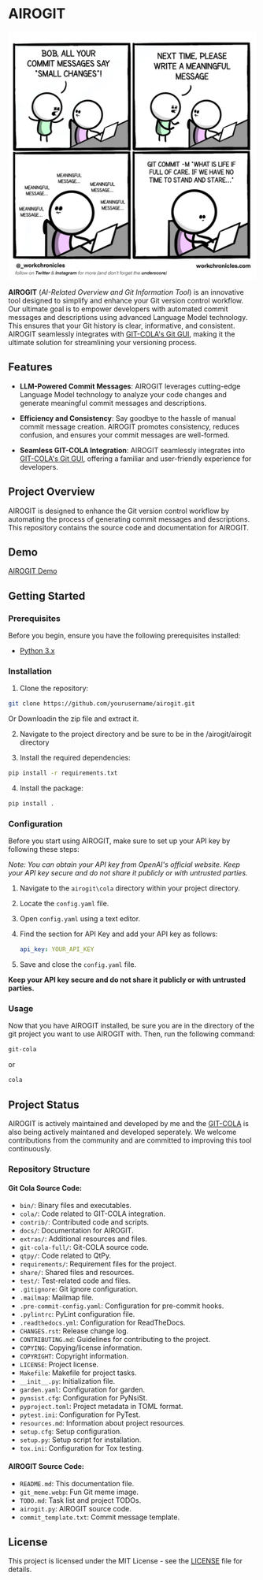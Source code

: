 # AIROGIT 

![Git Meme](./images/git_meme.webp)

**AIROGIT** (*AI-Related Overview and Git Information Tool*) is an innovative tool designed to simplify and enhance your Git version control workflow. Our ultimate goal is to empower developers with automated commit messages and descriptions using advanced Language Model technology. This ensures that your Git history is clear, informative, and consistent. AIROGIT seamlessly integrates with [GIT-COLA's Git GUI](https://github.com/git-cola/git-cola), making it the ultimate solution for streamlining your versioning process.

## Features

- **LLM-Powered Commit Messages**: AIROGIT leverages cutting-edge Language Model technology to analyze your code changes and generate meaningful commit messages and descriptions.

- **Efficiency and Consistency**: Say goodbye to the hassle of manual commit message creation. AIROGIT promotes consistency, reduces confusion, and ensures your commit messages are well-formed.

- **Seamless GIT-COLA Integration**: AIROGIT seamlessly integrates into [GIT-COLA's Git GUI](https://github.com/git-cola/git-cola), offering a familiar and user-friendly experience for developers.

## Project Overview

AIROGIT is designed to enhance the Git version control workflow by automating the process of generating commit messages and descriptions. This repository contains the source code and documentation for AIROGIT.

## Demo
[AIROGIT Demo](https://www.youtube.com/watch?v=zMMak_UV_bU)

## Getting Started

### Prerequisites

Before you begin, ensure you have the following prerequisites installed:

- [Python 3.x](https://www.python.org/downloads/)

### Installation

1. Clone the repository:

```bash
git clone https://github.com/yourusername/airogit.git
```
Or
Downloadin the zip file and extract it.

2. Navigate to the project directory and be sure to be in the /airogit/airogit directory

3. Install the required dependencies:

```bash
pip install -r requirements.txt
```

4. Install the package:

```bash
pip install .
```

### Configuration

Before you start using AIROGIT, make sure to set up your API key by following these steps:

*Note: You can obtain your API key from OpenAI's official website. Keep your API key secure and do not share it publicly or with untrusted parties.*

1. Navigate to the `airogit\cola` directory within your project directory.

2. Locate the `config.yaml` file.

3. Open `config.yaml` using a text editor.

4. Find the section for API Key and add your API key as follows:
   ```yaml
   api_key: YOUR_API_KEY
   ```
5. Save and close the `config.yaml` file.

**Keep your API key secure and do not share it publicly or with untrusted parties.**

### Usage

Now that you have AIROGIT installed, be sure you are in the directory of the git project you want to use AIROGIT with. Then, run the following command:

```bash
git-cola
```

or

```bash
cola
```

## Project Status

AIROGIT is actively maintained and developed by me and the [GIT-COLA](https://github.com/git-cola/git-cola) is also being actively maintaned and developed seperately. We welcome contributions from the community and are committed to improving this tool continuously.

### Repository Structure

#### Git Cola Source Code: 
- `bin/`: Binary files and executables.
- `cola/`: Code related to GIT-COLA integration.
- `contrib/`: Contributed code and scripts.
- `docs/`: Documentation for AIROGIT.
- `extras/`: Additional resources and files.
- `git-cola-full/`: Git-COLA source code.
- `qtpy/`: Code related to QtPy.
- `requirements/`: Requirement files for the project.
- `share/`: Shared files and resources.
- `test/`: Test-related code and files.
- `.gitignore`: Git ignore configuration.
- `.mailmap`: Mailmap file.
- `.pre-commit-config.yaml`: Configuration for pre-commit hooks.
- `.pylintrc`: PyLint configuration file.
- `.readthedocs.yml`: Configuration for ReadTheDocs.
- `CHANGES.rst`: Release change log.
- `CONTRIBUTING.md`: Guidelines for contributing to the project.
- `COPYING`: Copying/license information.
- `COPYRIGHT`: Copyright information.
- `LICENSE`: Project license.
- `Makefile`: Makefile for project tasks.
- `__init__.py`: Initialization file.
- `garden.yaml`: Configuration for garden.
- `pynsist.cfg`: Configuration for PyNsiSt.
- `pyproject.toml`: Project metadata in TOML format.
- `pytest.ini`: Configuration for PyTest.
- `resources.md`: Information about project resources.
- `setup.cfg`: Setup configuration.
- `setup.py`: Setup script for installation.
- `tox.ini`: Configuration for Tox testing.

#### AIROGIT Source Code:
- `README.md`: This documentation file.
- `git_meme.webp`: Fun Git meme image.
- `TODO.md`: Task list and project TODOs.
- `airogit.py`: AIROGIT source code.
- `commit_template.txt`: Commit message template.

## License

This project is licensed under the MIT License - see the [LICENSE](LICENSE) file for details.
